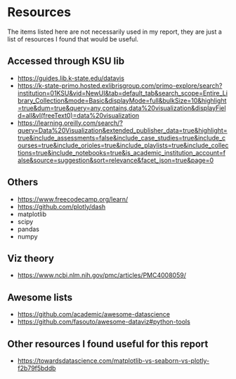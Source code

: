 # Resources
The items listed here are not necessarily used in my report, they are just a list of resources I found that would be useful.

## Accessed through KSU lib
- https://guides.lib.k-state.edu/datavis
- https://k-state-primo.hosted.exlibrisgroup.com/primo-explore/search?institution=01KSU&vid=NewUI&tab=default_tab&search_scope=Entire_Library_Collection&mode=Basic&displayMode=full&bulkSize=10&highlight=true&dum=true&query=any,contains,data%20visualization&displayField=all&vl(freeText0)=data%20visualization
- https://learning.oreilly.com/search/?query=Data%20Visualization&extended_publisher_data=true&highlight=true&include_assessments=false&include_case_studies=true&include_courses=true&include_orioles=true&include_playlists=true&include_collections=true&include_notebooks=true&is_academic_institution_account=false&source=suggestion&sort=relevance&facet_json=true&page=0
## Others
- https://www.freecodecamp.org/learn/
- https://github.com/plotly/dash
- matplotlib
- scipy
- pandas
- numpy

## Viz theory
- https://www.ncbi.nlm.nih.gov/pmc/articles/PMC4008059/

## Awesome lists
- https://github.com/academic/awesome-datascience
- https://github.com/fasouto/awesome-dataviz#python-tools

## Other resources I found useful for this report
- https://towardsdatascience.com/matplotlib-vs-seaborn-vs-plotly-f2b79f5bddb
